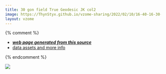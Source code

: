 ```yaml
---
title: 30 gon field True Geodesic JK col2
image: https://ThynStyx.github.io/vzome-sharing/2022/02/10/16-40-16-30-gon-field-True-Geodesic-JK-col2/30-gon-field-True-Geodesic-JK-col2.png
layout: vzome
---
```


{% comment %}
 - [***web page generated from this source***][post]
 - [data assets and more info][github]

[post]: <https://ThynStyx.github.io/vzome-sharing/2022/02/10/30-gon-field-True-Geodesic-JK-col2-16-40-16.html>
[github]: <https://github.com/ThynStyx/vzome-sharing/tree/main/2022/02/10/16-40-16-30-gon-field-True-Geodesic-JK-col2/>
{% endcomment %}

<vzome-viewer style="width: 100%; height: 65vh;"
       src="https://ThynStyx.github.io/vzome-sharing/2022/02/10/16-40-16-30-gon-field-True-Geodesic-JK-col2/30-gon-field-True-Geodesic-JK-col2.vZome" >
  <img src="https://ThynStyx.github.io/vzome-sharing/2022/02/10/16-40-16-30-gon-field-True-Geodesic-JK-col2/30-gon-field-True-Geodesic-JK-col2.png" />
</vzome-viewer>
